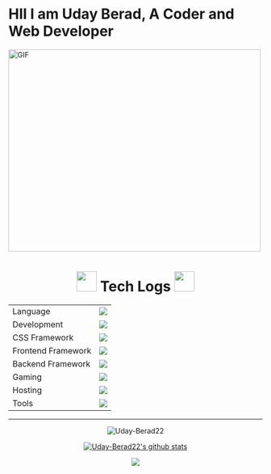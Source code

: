 # HII I am Uday Berad, A Coder and Web Developer

  <img alt="GIF" align="center" src="https://camo.githubusercontent.com/c1dcb74cc1c1835b1d716f5051499a2814c683c806b15f04b0eba492863703e9/68747470733a2f2f63646e2e6472696262626c652e636f6d2f75736572732f3733303730332f73637265656e73686f74732f363538313234332f6176656e746f2e676966" width="500" height="400" />
  
<p align="center">
<h1 align="center"> <img src="code-gif.gif" width = 40px> Tech Logs <img src="code-gif.gif" width = 40px> </h1>

<table align="center">
<tr>
<td>Language</td>
<td> <a href="https://github.com/Uday-Berad22" >
    <img src="https://skillicons.dev/icons?i=c,cpp,java,python" />
</a> 
</td>
</tr>

<tr>
<td>Development</td>
<td> <a href="https://github.com/Uday-Berad22" >
    <img src="https://skillicons.dev/icons?i=html,css,scss,javascript,typescript" />
  </a>
</td>
</tr>

<tr>
<td>CSS Framework</td>
<td> <a href="https://github.com/Uday-Berad22" >
    <img src="https://skillicons.dev/icons?i=bootstrap,tailwind" />
  </a>
 </td>
</tr>
<tr>
<td>Frontend Framework</td>
<td> <a href="https://github.com/Uday-Berad22" >
    <img src="https://skillicons.dev/icons?i=react,angular" />
  </a>
 </td>
</tr>

<tr>
<td>Backend Framework</td>
<td> <a href="https://github.com/Uday-Berad22" >
    <img src="https://skillicons.dev/icons?i=nodejs,express,mongodb" />
   </a>
</td>
</tr>



<tr>
<td>Gaming</td>
<td> <a href="https://github.com/Uday-Berad22" >
    <img src="https://skillicons.dev/icons?i=unity,blender" />
  </a>
 </td>
</tr>

<tr>
<td>Hosting</td>
<td> <a href="https://github.com/Uday-Berad22" >
    <img src="https://skillicons.dev/icons?i=vercel,firebase,github,aws" />
  </a>
</td>
</tr>
<tr>
<td>Tools</td>
<td> <a href="https://github.com/Uday-Berad22" >
    <img src="https://skillicons.dev/icons?i=git,github,vscode,eclipse,docker,replit,stackoverflow,postman" />
  </a>
</td>
</tr>
</table>

<hr>
<p>


<p align="center">
  <img
    src="https://komarev.com/ghpvc/?username=Uday-Berad22"
    alt="Uday-Berad22"
  />
</p>


<div align='center'>
<a href="Uday-Berad22">
  <img align="center" src="https://github-readme-stats.anuraghazra1.vercel.app/api?username=Uday-Berad22&show_icons=true&include_all_commits=true&theme=radical" alt="Uday-Berad22's github stats" />
</a>
<p></p>
<img align="center" src="https://github-readme-stats.anuraghazra1.vercel.app/api/top-langs/?username=Uday-Berad22&layout=compact&theme=radical" />
</a>
</div>
